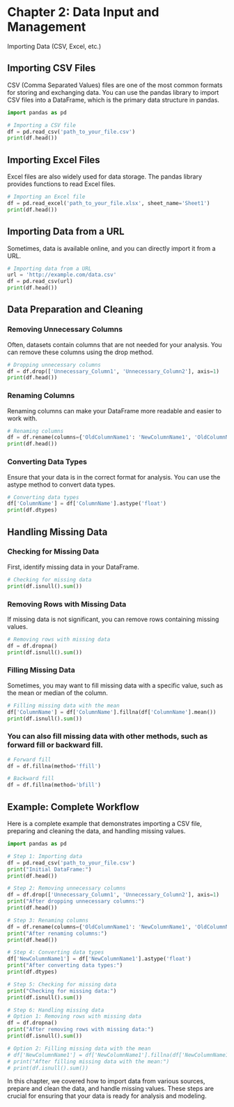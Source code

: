 # Chapter 2: Data Input and Management
Importing Data (CSV, Excel, etc.)

## Importing CSV Files
CSV (Comma Separated Values) files are one of the most common formats for storing and exchanging data. You can use the pandas library to import CSV files into a DataFrame, which is the primary data structure in pandas.

```python
import pandas as pd

# Importing a CSV file
df = pd.read_csv('path_to_your_file.csv')
print(df.head())
```

## Importing Excel Files
Excel files are also widely used for data storage. The pandas library provides functions to read Excel files.

```python
# Importing an Excel file
df = pd.read_excel('path_to_your_file.xlsx', sheet_name='Sheet1')
print(df.head())
```

## Importing Data from a URL
Sometimes, data is available online, and you can directly import it from a URL.

```python
# Importing data from a URL
url = 'http://example.com/data.csv'
df = pd.read_csv(url)
print(df.head())
```

## Data Preparation and Cleaning
### Removing Unnecessary Columns
Often, datasets contain columns that are not needed for your analysis. You can remove these columns using the drop method.

```python
# Dropping unnecessary columns
df = df.drop(['Unnecessary_Column1', 'Unnecessary_Column2'], axis=1)
print(df.head())
```

### Renaming Columns
Renaming columns can make your DataFrame more readable and easier to work with.

```python
# Renaming columns
df = df.rename(columns={'OldColumnName1': 'NewColumnName1', 'OldColumnName2': 'NewColumnName2'})
print(df.head())
```

### Converting Data Types
Ensure that your data is in the correct format for analysis. You can use the astype method to convert data types.

```python
# Converting data types
df['ColumnName'] = df['ColumnName'].astype('float')
print(df.dtypes)
```

## Handling Missing Data
### Checking for Missing Data
First, identify missing data in your DataFrame.

```python
# Checking for missing data
print(df.isnull().sum())
```

### Removing Rows with Missing Data
If missing data is not significant, you can remove rows containing missing values.

```python
# Removing rows with missing data
df = df.dropna()
print(df.isnull().sum())
```

### Filling Missing Data
Sometimes, you may want to fill missing data with a specific value, such as the mean or median of the column.

```python
# Filling missing data with the mean
df['ColumnName'] = df['ColumnName'].fillna(df['ColumnName'].mean())
print(df.isnull().sum())
```

### You can also fill missing data with other methods, such as forward fill or backward fill.

```python
# Forward fill
df = df.fillna(method='ffill')

# Backward fill
df = df.fillna(method='bfill')
```

## Example: Complete Workflow
Here is a complete example that demonstrates importing a CSV file, preparing and cleaning the data, and handling missing values.

```python
import pandas as pd

# Step 1: Importing data
df = pd.read_csv('path_to_your_file.csv')
print("Initial DataFrame:")
print(df.head())

# Step 2: Removing unnecessary columns
df = df.drop(['Unnecessary_Column1', 'Unnecessary_Column2'], axis=1)
print("After dropping unnecessary columns:")
print(df.head())

# Step 3: Renaming columns
df = df.rename(columns={'OldColumnName1': 'NewColumnName1', 'OldColumnName2': 'NewColumnName2'})
print("After renaming columns:")
print(df.head())

# Step 4: Converting data types
df['NewColumnName1'] = df['NewColumnName1'].astype('float')
print("After converting data types:")
print(df.dtypes)

# Step 5: Checking for missing data
print("Checking for missing data:")
print(df.isnull().sum())

# Step 6: Handling missing data
# Option 1: Removing rows with missing data
df = df.dropna()
print("After removing rows with missing data:")
print(df.isnull().sum())

# Option 2: Filling missing data with the mean
# df['NewColumnName1'] = df['NewColumnName1'].fillna(df['NewColumnName1'].mean())
# print("After filling missing data with the mean:")
# print(df.isnull().sum())
```

In this chapter, we covered how to import data from various sources, prepare and clean the data, and handle missing values. These steps are crucial for ensuring that your data is ready for analysis and modeling.

